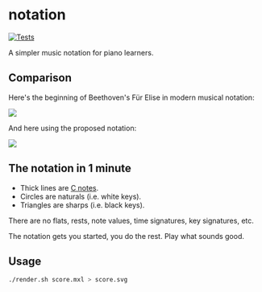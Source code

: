 
# notation

[![Tests](https://github.com/hoffa/notation/actions/workflows/build.yml/badge.svg)](https://github.com/hoffa/notation/actions/workflows/build.yml)

A simpler music notation for piano learners.

## Comparison

Here's the beginning of Beethoven's Für Elise in modern musical notation:

![](https://raw.githubusercontent.com/hoffa/notation/main/media/modern.png)

And here using the proposed notation:

![](https://raw.githubusercontent.com/hoffa/notation/main/media/example.svg)

## The notation in 1 minute

- Thick lines are [C notes](https://en.wikipedia.org/wiki/C_(musical_note)).
- Circles are naturals (i.e. white keys).
- Triangles are sharps (i.e. black keys).

There are no flats, rests, note values, time signatures, key signatures, etc.

The notation gets you started, you do the rest. Play what sounds good.

## Usage

```bash
./render.sh score.mxl > score.svg
```
